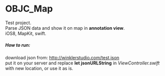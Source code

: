 OBJC_Map
=============

Test project.  
Parse JSON data and show it on map in **annotation view**.  
iOS8, MapKit, swift.

##### How to run:
download json from: http://winklerstudio.com/test.json  
put it on your server and replace **let jsonURLString** in *ViewController.swift* with new location, or use it as is.
